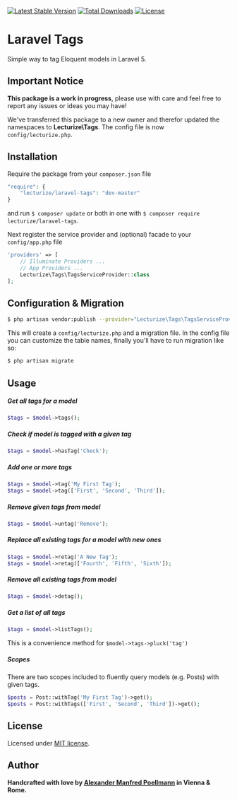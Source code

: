 [![Latest Stable Version](https://poser.pugx.org/lecturize/laravel-tags/v/stable)](https://packagist.org/packages/lecturize/laravel-tags)
[![Total Downloads](https://poser.pugx.org/lecturize/laravel-tags/downloads)](https://packagist.org/packages/lecturize/laravel-tags)
[![License](https://poser.pugx.org/lecturize/laravel-tags/license)](https://packagist.org/packages/lecturize/laravel-tags)

# Laravel Tags

Simple way to tag Eloquent models in Laravel 5.

## Important Notice

**This package is a work in progress**, please use with care and feel free to report any issues or ideas you may have!

We've transferred this package to a new owner and therefor updated the namespaces to **Lecturize\Tags**. The config file is now `config/lecturize.php`.

## Installation

Require the package from your `composer.json` file

```php
"require": {
    "lecturize/laravel-tags": "dev-master"
}
```

and run `$ composer update` or both in one with `$ composer require lecturize/laravel-tags`.

Next register the service provider and (optional) facade to your `config/app.php` file

```php
'providers' => [
    // Illuminate Providers ...
    // App Providers ...
    Lecturize\Tags\TagsServiceProvider::class
];
```

## Configuration & Migration

```bash
$ php artisan vendor:publish --provider="Lecturize\Tags\TagsServiceProvider"
```

This will create a `config/lecturize.php` and a migration file. In the config file you can customize the table names, finally you'll have to run migration like so:

```bash
$ php artisan migrate
```

## Usage

##### Get all tags for a model
```php
$tags = $model->tags();
```

##### Check if model is tagged with a given tag
```php
$tags = $model->hasTag('Check');
```

##### Add one or more tags
```php
$tags = $model->tag('My First Tag');
$tags = $model->tag(['First', 'Second', 'Third']);
```

##### Remove given tags from model
```php
$tags = $model->untag('Remove');
```

##### Replace all existing tags for a model with new ones
```php
$tags = $model->retag('A New Tag');
$tags = $model->retag(['Fourth', 'Fifth', 'Sixth']);
```

##### Remove all existing tags from model
```php
$tags = $model->detag();
```

##### Get a list of all tags
```php
$tags = $model->listTags();
```

This is a convenience method for `$model->tags->pluck('tag')`

##### Scopes

There are two scopes included to fluently query models (e.g. Posts) with given tags.

```php
$posts = Post::withTag('My First Tag')->get();
$posts = Post::withTags(['First', 'Second', 'Third'])->get();
```

## License

Licensed under [MIT license](http://opensource.org/licenses/MIT).

## Author

**Handcrafted with love by [Alexander Manfred Poellmann](https://twitter.com/AMPoellmann) in Vienna &amp; Rome.**